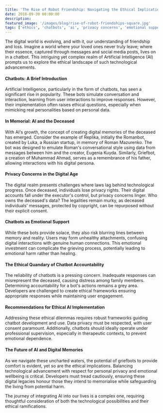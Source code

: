 ```yaml
---
title: 'The Rise of Robot Friendship: Navigating the Ethical Implications of Chatbots and Digital Legacies'
date: 2018-09-30 00:00:00
description: 
featured_image: '/images/blog/rise-of-robot-friendships-square.jpg'
tags: ['ethics', 'chatbots', 'ai', 'privacy concerns', 'emotional support', 'digital memories']
---
```


The digital world is evolving, and with it, our understanding of friendship and loss. Imagine a world where your loved ones never truly leave; where their essence, captured through messages and social media posts, lives on in a chatbot. This intriguing yet complex realm of Artificial Intelligence (AI) prompts us to explore the ethical landscape of such technological advancements.

#### Chatbots: A Brief Introduction

Artificial Intelligence, particularly in the form of chatbots, has seen a significant rise in popularity. These bots simulate conversation and interaction, learning from user interactions to improve responses. However, their implementation often raises ethical questions, especially when mimicking real personalities based on personal data.

#### In Memorial: AI and the Deceased

With AI's growth, the concept of creating digital memories of the deceased has emerged. Consider the example of Replika, initially the Romanbot, created by Luka, a Russian startup, in memory of Roman Mazurenko. The bot was designed to emulate Roman's conversational style using data from messages between him and the creator, Eugenia Kuyda. Similarly, Griefbot, a creation of Muhammad Ahmad, serves as a remembrance of his father, allowing interactions with his digital persona.

#### Privacy Concerns in the Digital Age

The digital realm presents challenges where laws lag behind technological progress. Once deceased, individuals lose privacy rights. Their digital accounts fall under the executor's control, but privacy concerns linger. Who owns the deceased's data? The legalities remain murky, as deceased individuals' messages, protected by copyright, can be repurposed without their explicit consent.

#### Chatbots as Emotional Support

While these bots provide solace, they also risk blurring lines between memory and reality. Users may form unhealthy attachments, confusing digital interactions with genuine human connections. This emotional investment can complicate the grieving process, potentially leading to emotional harm rather than healing.

#### The Ethical Quandary of Chatbot Accountability

The reliability of chatbots is a pressing concern. Inadequate responses can misrepresent the deceased, causing distress among family members. Determining accountability for a bot's actions remains a grey area. Developers are challenged to create ethical frameworks ensuring appropriate responses while maintaining user engagement.

#### Recommendations for Ethical AI Implementation

Addressing these ethical dilemmas requires robust frameworks guiding chatbot development and use. Data privacy must be respected, with user consent paramount. Additionally, chatbots should ideally operate under professional supervision, especially in therapeutic contexts, to prevent emotional dependence.

#### The Future of AI and Digital Memories

As we navigate these uncharted waters, the potential of griefbots to provide comfort is evident, yet so are the ethical implications. Balancing technological advancement with respect for personal privacy and emotional wellbeing is critical. Developers must tread cautiously, ensuring these digital legacies honour those they intend to memorialise while safeguarding the living from potential harm.

The journey of integrating AI into our lives is a complex one, requiring thoughtful consideration of both the technological possibilities and their ethical ramifications.